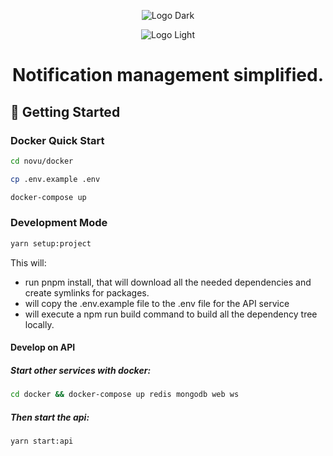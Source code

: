 <div align="center">
  
  ![Logo Dark](https://user-images.githubusercontent.com/8872447/165779319-34962ccc-3149-466c-b1da-97fd93254520.png#gh-dark-mode-only)

</div>

<div align="center">
  
  ![Logo Light](https://user-images.githubusercontent.com/8872447/165779274-22a190da-3284-487e-bd1e-14983df12cbb.png#gh-light-mode-only)
  
</div>

<h1 align="center">Notification management simplified.</h1>

## 🚀 Getting Started

### Docker Quick Start

```sh
cd novu/docker

cp .env.example .env

docker-compose up
```

### Development Mode

```sh
yarn setup:project
```

This will:

- run pnpm install, that will download all the needed dependencies and create symlinks for packages.
- will copy the .env.example file to the .env file for the API service
- will execute a npm run build command to build all the dependency tree locally.

#### Develop on API

##### Start other services with docker:

```sh
cd docker && docker-compose up redis mongodb web ws
```

##### Then start the api:

```sh
yarn start:api
```
